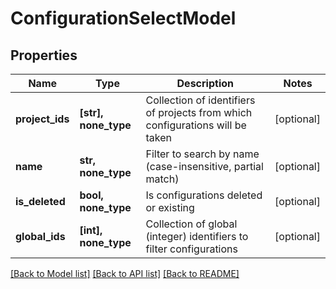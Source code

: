 # ConfigurationSelectModel


## Properties
Name | Type | Description | Notes
------------ | ------------- | ------------- | -------------
**project_ids** | **[str], none_type** | Collection of identifiers of projects from which configurations will be taken | [optional] 
**name** | **str, none_type** | Filter to search by name (case-insensitive, partial match) | [optional] 
**is_deleted** | **bool, none_type** | Is configurations deleted or existing | [optional] 
**global_ids** | **[int], none_type** | Collection of global (integer) identifiers to filter configurations | [optional] 

[[Back to Model list]](../README.md#documentation-for-models) [[Back to API list]](../README.md#documentation-for-api-endpoints) [[Back to README]](../README.md)


